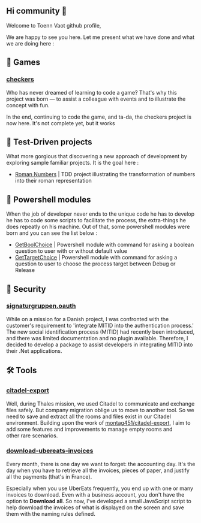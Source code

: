 ## Hi community 👋

Welcome to Toenn Vaot github profile,

We are happy to see you here. Let me present what we have done and what we are doing here :

## 🍿 Games
### [checkers](https://github.com/Toenn-Vaot/checkers)
Who has never dreamed of learning to code a game? That's why this project was born — to assist a colleague with events and to illustrate the concept with fun.

In the end, continuing to code the game, and ta-da, the checkers project is now here. It's not complete yet, but it works

## 🧪 Test-Driven projects
What more gorgious that discovering a new approach of development by exploring sample familiar projects. It is the goal here :
- [Roman Numbers](https://github.com/Toenn-Vaot/roman_numbers) |  TDD project illustrating the transformation of numbers into their roman representation

## 🧰 Powershell modules
When the job of developer never ends to the unique code he has to develop he has to code some scripts to facilitate the process, the extra-things he does repeatly on his machine. Out of that, some powershell modules were born and you can see the list below :
- [GetBoolChoice](https://github.com/Toenn-Vaot/psmodule-get-bool-choice) | Powershell module with command for asking a boolean question to user with or without default value
- [GetTargetChoice](https://github.com/Toenn-Vaot/psmodule-get-target-choice) | Powershell module with command for asking a question to user to choose the process target between Debug or Release

## 🔐 Security
### [signaturgruppen.oauth](https://github.com/Toenn-Vaot/signaturgruppen.oauth)
While on a mission for a Danish project, I was confronted with the customer's requirement to 'integrate MITID into the authentication process.' The new social identification process (MITID) had recently been introduced, and there was limited documentation and no plugin available. Therefore, I decided to develop a package to assist developers in integrating MITID into their .Net applications.

## 🛠️ Tools
### [citadel-export](https://github.com/Toenn-Vaot/citadel-export)
Well, during Thales mission, we used Citadel to communicate and exchange files safely. But company migration oblige us to move to another tool. So we need to save and extract all the rooms and files exist in our Citadel environment.
Building upon the work of [montag451/citadel-export](https://github.com/montag451/citadel-export), I aim to add some features and improvements to manage empty rooms and other rare scenarios.

### [download-ubereats-invoices](https://github.com/Toenn-Vaot/download-ubereats-invoices)
Every month, there is one day we want to forget: the accounting day. It's the day when you have to retrieve all the invoices, pieces of paper, and justify all the payments (that's in France).

Especially when you use UberEats frequently, you end up with one or many invoices to download. Even with a business account, you don't have the option to **Download all**. So now, I've developed a small JavaScript script to help download the invoices of what is displayed on the screen and save them with the naming rules defined.
